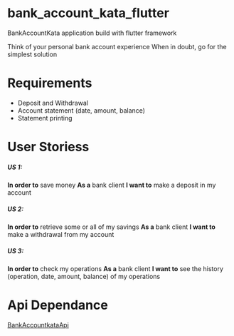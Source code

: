 # bank_account_kata_flutter
BankAccountKata application build with flutter framework

Think of your personal bank account experience When in doubt, go for the simplest solution

# Requirements
- Deposit and Withdrawal
- Account statement (date, amount, balance)
- Statement printing

# User Storiess
##### US 1:
**In order to** save money
**As a** bank client
**I want to** make a deposit in my account

##### US 2:
**In order to** retrieve some or all of my savings
**As a** bank client
**I want to** make a withdrawal from my account

##### US 3:
**In order to** check my operations
**As a** bank client
**I want to** see the history (operation, date, amount, balance)  of my operations


# Api Dependance

[BankAccountkataApi](https://github.com/emilindadie/BankAccountKataApi)
